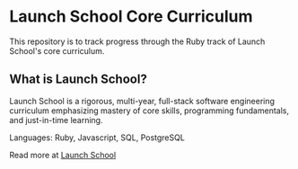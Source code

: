 # Launch School Core Curriculum

This repository is to track progress through the Ruby track of Launch School's core curriculum.  

## What is Launch School?  

Launch School is a rigorous, multi-year, full-stack software engineering curriculum emphasizing mastery of core skills, programming fundamentals, and just-in-time learning.

Languages: Ruby, Javascript, SQL, PostgreSQL

Read more at [Launch School](https://launchschool.com/employers)